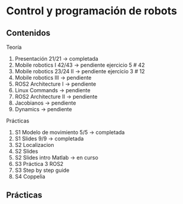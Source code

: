 # Control y programación de robots

## Contenidos

Teoría

1. Presentación 21/21 -> completada
2. Mobile robotics I 42/43 -> pendiente ejercicio 5 # 42
3. Mobile robotics 23/24 II -> pendiente ejercicio 3 # 12 
4. Mobile robotics III -> pendiente
5. ROS2 Architecture I -> pendiente
6. Linux Commands -> pendiente
7. ROS2 Architecture II -> pendiente
8. Jacobianos -> pendiente
9. Dynamics -> pendiente

Prácticas
1. S1 Modelo de movimiento 5/5 -> completada
2. S1 Slides 9/9 -> completada
3. S2 Localizacion
4. S2 Slides
5. S2 Slides intro Matlab -> en curso
6. S3 Práctica 3 ROS2
7. S3 Step by step guide
8. S4 Coppelia


## Prácticas